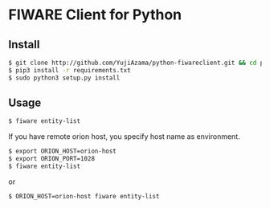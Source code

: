 # FIWARE Client for Python

## Install

```bash
$ git clone http://github.com/YujiAzama/python-fiwareclient.git && cd python-fiwareclient
$ pip3 install -r requirements.txt
$ sudo python3 setup.py install
```

## Usage

```bash
$ fiware entity-list
```

If you have remote orion host, you specify host name as environment.

```bash
$ export ORION_HOST=orion-host
$ export ORION_PORT=1028
$ fiware entity-list
```

or

```bash
$ ORION_HOST=orion-host fiware entity-list
```
